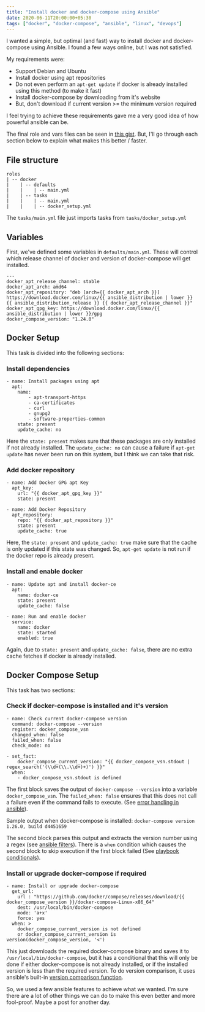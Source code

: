 ```yaml
---
title: "Install docker and docker-compose using Ansible"
date: 2020-06-11T20:00:00+05:30
tags: ["docker", "docker-compose", "ansible", "linux", "devops"]
---
```


I wanted a simple, but optimal (and fast) way to install docker and
docker-compose using Ansible. I found a few ways online, but I was not
satisfied.

My requirements were:
* Support Debian and Ubuntu
* Install docker using apt repositories
* Do not even perform an `apt-get update` if docker is already installed using
  this method (to make it fast)
* Install docker-compose by downloading from it's website
* But, don't download if current version >= the minimum version required

I feel trying to achieve these requirements gave me a very good idea of how
powerful ansible can be.

The final role and vars files can be seen in [this
gist](https://gist.github.com/srijan/2028af568459195cb9a3dae8d111e754). But,
I'll go through each section below to explain what makes this better / faster.

## File structure

```:
roles
| -- docker
|    | -- defaults
|    |    | -- main.yml
|    | -- tasks
|    |    | -- main.yml
|    |    | -- docker_setup.yml
```

The `tasks/main.yml` file just imports tasks from `tasks/docker_setup.yml`

## Variables

First, we've defined some variables in `defaults/main.yml`. These will control
which release channel of docker and version of docker-compose will get installed.

```yaml:
---
docker_apt_release_channel: stable
docker_apt_arch: amd64
docker_apt_repository: "deb [arch={{ docker_apt_arch }}] https://download.docker.com/linux/{{ ansible_distribution | lower }} {{ ansible_distribution_release }} {{ docker_apt_release_channel }}"
docker_apt_gpg_key: https://download.docker.com/linux/{{ ansible_distribution | lower }}/gpg
docker_compose_version: "1.24.0"
```

## Docker Setup

This task is divided into the following sections:

### Install dependencies

```yaml:
- name: Install packages using apt
  apt:
    name: 
        - apt-transport-https
        - ca-certificates
        - curl
        - gnupg2
        - software-properties-common
    state: present
    update_cache: no
```

Here the `state: present` makes sure that these packages are only installed if
not already installed. The `update_cache: no` can cause a failure if `apt-get
update` has never been run on this system, but I think we can take that risk.

### Add docker repository

```yaml:
- name: Add Docker GPG apt Key
  apt_key:
    url: "{{ docker_apt_gpg_key }}"
    state: present

- name: Add Docker Repository
  apt_repository:
    repo: "{{ docker_apt_repository }}"
    state: present
    update_cache: true
```

Here, the `state: present` and `update_cache: true` make sure that the cache is
only updated if this state was changed. So, `apt-get update` is not run if the
docker repo is already present.

### Install and enable docker

```yaml:
- name: Update apt and install docker-ce
  apt:
    name: docker-ce
    state: present
    update_cache: false

- name: Run and enable docker
  service:
    name: docker
    state: started
    enabled: true
```

Again, due to `state: present` and `update_cache: false`, there are no extra
cache fetches if docker is already installed.

## Docker Compose Setup

This task has two sections:

### Check if docker-compose is installed and it's version

```yaml:
- name: Check current docker-compose version
  command: docker-compose --version
  register: docker_compose_vsn
  changed_when: false
  failed_when: false
  check_mode: no

- set_fact:
    docker_compose_current_version: "{{ docker_compose_vsn.stdout | regex_search('(\\d+(\\.\\d+)+)') }}"
  when:
    - docker_compose_vsn.stdout is defined
```

The first block saves the output of `docker-compose --version` into a variable
`docker_compose_vsn`. The `failed_when: false` ensures that this does not call a
failure even if the command fails to execute. (See [error handling in
ansible](https://docs.ansible.com/ansible/latest/user_guide/playbooks_error_handling.html)).

Sample output when docker-compose is installed: `docker-compose version 1.26.0, build d4451659`

The second block parses this output and extracts the version number using a
regex (see [ansible
filters](https://docs.ansible.com/ansible/latest/user_guide/playbooks_filters.html)).
There is a `when` condition which causes the second block to skip execution if
the first block failed (See [playbook
conditionals](https://docs.ansible.com/ansible/latest/user_guide/playbooks_conditionals.html)).


### Install or upgrade docker-compose if required

```yaml:
- name: Install or upgrade docker-compose
  get_url: 
    url : "https://github.com/docker/compose/releases/download/{{ docker_compose_version }}/docker-compose-Linux-x86_64"
    dest: /usr/local/bin/docker-compose
    mode: 'a+x'
    force: yes
  when: >
    docker_compose_current_version is not defined
    or docker_compose_current_version is version(docker_compose_version, '<')
```

This just downloads the required docker-compose binary and saves it to
`/usr/local/bin/docker-compose`, but it has a conditional that this will only be
done if either docker-compose is not already installed, or if the installed
version is less than the required version. To do version comparison, it uses
ansible's built-in [version comparison
function](https://docs.ansible.com/ansible/latest/user_guide/playbooks_tests.html#version-comparison).

So, we used a few ansible features to achieve what we wanted. I'm sure there are
a lot of other things we can do to make this even better and more fool-proof.
Maybe a post for another day.